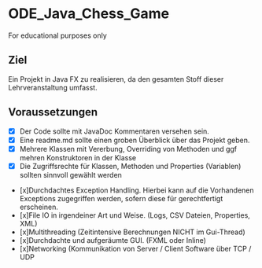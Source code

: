 # ODE_Java_Chess_Game
For educational purposes only

## Ziel
Ein Projekt in Java FX zu realisieren, da den gesamten Stoff dieser Lehrveranstaltung umfasst.



## Voraussetzungen
- [x] Der Code sollte mit JavaDoc Kommentaren versehen sein.<br>
- [x] Eine readme.md sollte einen groben Überblick über das Projekt geben.<br>
- [x] Mehrere Klassen mit Vererbung, Overriding von Methoden und ggf mehren Konstruktoren in der Klasse<br>
- [x] Die Zugriffsrechte für Klassen, Methoden und Properties (Variablen) sollten sinnvoll gewählt werden<br>
- [x]Durchdachtes Exception Handling. Hierbei kann auf die Vorhandenen Exceptions zugegriffen werden, sofern diese für gerechtfertigt erscheinen.<br>
- [x]File IO in irgendeiner Art und Weise. (Logs, CSV Dateien, Properties, XML)<br>
- [x]Multithreading (Zeitintensive Berechnungen NICHT im Gui-Thread)<br>
- [x]Durchdachte und aufgeräumte GUI. (FXML oder Inline)<br>
- [x]Networking (Kommunikation von Server / Client Software über TCP / UDP
